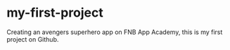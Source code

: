 # my-first-project
Creating an avengers superhero app on FNB App Academy, this is my first project on Github.
